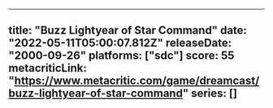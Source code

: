 
---
title: "Buzz Lightyear of Star Command"
date: "2022-05-11T05:00:07.812Z"
releaseDate: "2000-09-26"
platforms: ["sdc"]
score: 55
metacriticLink: "https://www.metacritic.com/game/dreamcast/buzz-lightyear-of-star-command"
series: []
---
